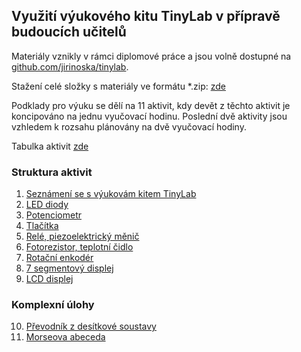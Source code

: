 ## Využití výukového kitu TinyLab v přípravě budoucích učitelů

Materiály vznikly v rámci diplomové práce a jsou volně dostupné na [github.com/jirinoska/tinylab](https://github.com/jirinoska/tinylab).

Stažení celé složky s materiály ve formátu *.zip: [zde](https://github.com/JiriNoska/tinylab/zipball/main/)

Podklady pro výuku se dělí na 11 aktivit, kdy devět z těchto aktivit je koncipováno na jednu vyučovací hodinu. Poslední dvě aktivity jsou vzhledem k rozsahu plánovány na dvě vyučovací hodiny. 

Tabulka aktivit [zde](https://github.com/JiriNoska/tinylab/blob/cb9f27861f1ad773dd7f5e32edbf212bf00af740/tabulka%20%C4%8Dinnost%C3%AD.xlsx)

### Struktura aktivit

1. [Seznámení se s výukovám kitem TinyLab](https://jirinoska.github.io/tinylab/aktivita1)
2. [LED diody](https://jirinoska.github.io/tinylab/aktivita2)
3. [Potenciometr](https://jirinoska.github.io/tinylab/aktivita3)
4. [Tlačítka](https://jirinoska.github.io/tinylab/aktivita4)
5. [Relé, piezoelektrický měnič](https://jirinoska.github.io/tinylab/aktivita5)
6. [Fotorezistor, teplotní čidlo](https://jirinoska.github.io/tinylab/aktivita6)
7. [Rotační enkodér](https://jirinoska.github.io/tinylab/aktivita7)
8. [7 segmentový displej](https://jirinoska.github.io/tinylab/aktivita8)
9. [LCD displej](https://jirinoska.github.io/tinylab/aktivita9)
### Komplexní úlohy
10. [Převodník z desítkové soustavy](https://jirinoska.github.io/tinylab/aktivita10)
11. [Morseova abeceda](https://jirinoska.github.io/tinylab/aktivita11)
